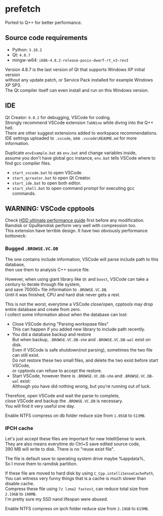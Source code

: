 # prefetch

Ported to Q++ for better performance.

## Source code requirements

- Python: `3.10.2`
- Qt: `4.8.7`
- mingw-w64: `i686-4.8.2-release-posix-dwarf-rt_v3-rev3`

Version 4.8.7 is the last version of Qt that supports Windows XP initial version  
without any update patch, or Service Pack installed for example Windows XP SP3.  
The Qt compiler itself can even install and run on this Windows version.

## IDE

Qt Creator: `6.0.2` for debugging, VSCode for coding.  
Strongly recommend VSCode extension `TabNine` while diving into the Q++ hell.  
There are other suggest extensions added to workspace recommendations.  
IDE settings uploaded to `.vscode`, see `.vscode\README.md` for more information.

Duplicate `envExample.bat` as `env.bat` and change variables inside,  
assume you don't have global gcc instance, `env.bat` tells VSCode where to find gcc compiler files.

- `start_vscode.bat` to open VSCode.
- `start_qcreator.bat` to open Qt Creator.
- `start_ide.bat` to open both editor.
- `start_shell.bat` to open command prompt for executing gcc commands.

## WARNING: VSCode cpptools

Check [HDD ultimate performance guide](https://github.com/mhtvsSFrpHdE/prefetch/wiki/Frequently-asked-questions#hdd-ultimate-performance-guide) first before any modification.  
Ramdisk or GpuRamdisk perform very well with compression too.  
This extension have terrible design. It have two obviously performance bottoneck:

### Bugged `.BROWSE.VC.DB`

The one contains include information, VSCode will parse include path to this database,  
then use them to analysis C++ source file.

However, when using giant library like `Qt` and `boost`, VSCode can take a century to iterate through file system,  
and save 70000+ file information to `.BROWSE.VC.DB`.  
Until it was finished, CPU and hard disk never gets a rest.

This is not the worst, everytime a VSCode close/open, cpptools may drop entire database and create from zero.  
I collect some information about when the database can lost:

- Close VSCode during "Parsing workspase files"  
   This can happen if you added new library to include path recently.
- You did a database backup and restore  
   But when backup, `.BROWSE.VC.DB-shm` and `.BROWSE.VC.DB-wal` exist on disk.  
   Even if VSCode is safe shutdown(not parsing), sometimes the two file can still exist.  
   Do not restore these two small files, and delete the two exist before start VSCode,  
   or cpptools can refuse to accept the restore.
- Start VSCode, however there is `.BROWSE.VC.DB-shm` and `.BROWSE.VC.DB-wal` exist:  
   Although you have did nothing wrong, but you're running out of luck.

Therefore, open VSCode and wait the parse to complete,  
close VSCode and backup the `.BROWSE.VC.DB` is necessary.  
You will find it very useful one day.

Enable NTFS compress on db folder reduce size from `1.05GB` to `513MB`.

### IPCH cache

Let's just accept these files are important for new IntelliSense to work.  
They are also means everytime do Ctrl+S save edited source code,  
390 MB will write to disk. There is no "reuse exist file".

The file is default save to operating system drive maybe %appdata%,  
So I move them to ramdisk partition.

If these file are moved to hard disk by using `C_Cpp.intelliSenseCachePath`,  
You can witness very funny things that is a cache is much slower than disable cache.  
Compress these file using `7z lzma2 fastest`, can reduce total size from `2.19GB` to `190MB`.  
I'm pretty sure my SSD nand lifespan were abused.

Enable NTFS compress on ipch folder reduce size from `2.19GB` to `615MB`.
